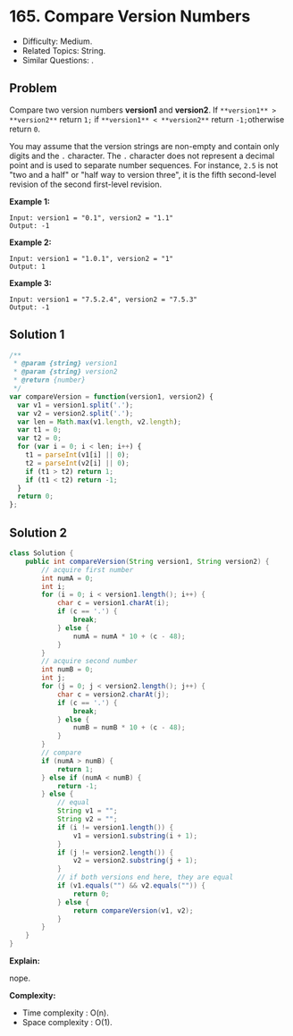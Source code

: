 # 165. Compare Version Numbers

- Difficulty: Medium.
- Related Topics: String.
- Similar Questions: .

## Problem

Compare two version numbers **version1** and **version2**.
If ```**version1** > **version2**``` return ```1;``` if ```**version1** < **version2**``` return ```-1;```otherwise return ```0```.

You may assume that the version strings are non-empty and contain only digits and the ```.``` character.
The ```.``` character does not represent a decimal point and is used to separate number sequences.
For instance, ```2.5``` is not "two and a half" or "half way to version three", it is the fifth second-level revision of the second first-level revision.

**Example 1:**

```
Input: version1 = "0.1", version2 = "1.1"
Output: -1
```

**Example 2:**

```
Input: version1 = "1.0.1", version2 = "1"
Output: 1
```

**Example 3:**

```
Input: version1 = "7.5.2.4", version2 = "7.5.3"
Output: -1
```

## Solution 1

```javascript
/**
 * @param {string} version1
 * @param {string} version2
 * @return {number}
 */
var compareVersion = function(version1, version2) {
  var v1 = version1.split('.');
  var v2 = version2.split('.');
  var len = Math.max(v1.length, v2.length);
  var t1 = 0;
  var t2 = 0;
  for (var i = 0; i < len; i++) {
    t1 = parseInt(v1[i] || 0);
    t2 = parseInt(v2[i] || 0);
    if (t1 > t2) return 1;
    if (t1 < t2) return -1;
  }
  return 0;
};
```

## Solution 2

```java
class Solution {
    public int compareVersion(String version1, String version2) {
        // acquire first number
        int numA = 0;
        int i;
        for (i = 0; i < version1.length(); i++) {
            char c = version1.charAt(i);
            if (c == '.') {
                break;
            } else {
                numA = numA * 10 + (c - 48);
            }
        }
        // acquire second number
        int numB = 0;
        int j;
        for (j = 0; j < version2.length(); j++) {
            char c = version2.charAt(j);
            if (c == '.') {
                break;
            } else {
                numB = numB * 10 + (c - 48);
            }
        }
        // compare
        if (numA > numB) {
            return 1;
        } else if (numA < numB) {
            return -1;
        } else {
            // equal
            String v1 = "";
            String v2 = "";
            if (i != version1.length()) {
                v1 = version1.substring(i + 1);
            }
            if (j != version2.length()) {
                v2 = version2.substring(j + 1);
            }
            // if both versions end here, they are equal
            if (v1.equals("") && v2.equals("")) {
                return 0;
            } else {
                return compareVersion(v1, v2);
            }
        }
    }
}
```

**Explain:**

nope.

**Complexity:**

* Time complexity : O(n).
* Space complexity : O(1).
